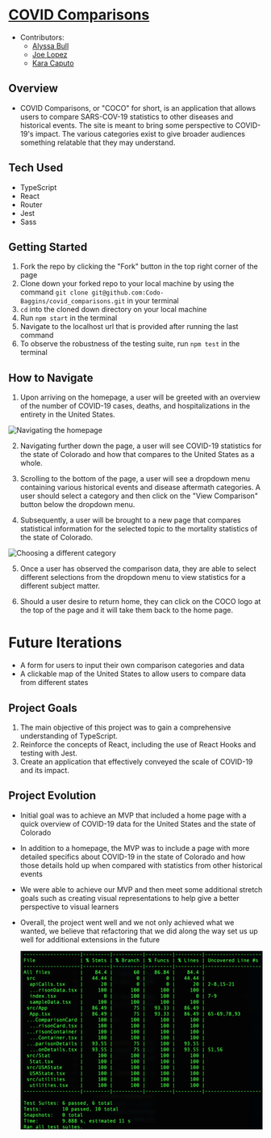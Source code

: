 # [COVID Comparisons](https://codo-baggins.github.io/covid_comparisons/)

- Contributors: 
  - [Alyssa Bull](https://github.com/alyssabull)
  - [Joe Lopez](https://github.com/Codo-Baggins)
  - [Kara Caputo](https://github.com/kncaputo)

## Overview

- COVID Comparisons, or "COCO" for short, is an application that allows users to compare SARS-COV-19 statistics to other diseases and historical events.  The site is meant to bring some perspective to COVID-19's impact.  The various categories exist to give broader audiences something relatable that they may understand.  

## Tech Used

- TypeScript
- React
- Router
- Jest
- Sass

## Getting Started 

1. Fork the repo by clicking the "Fork" button in the top right corner of the page
2. Clone down your forked repo to your local machine by using the command `git clone git@github.com:Codo-Baggins/covid_comparisons.git` in your terminal
3. `cd` into the cloned down directory on your local machine 
4. Run `npm start` in the terminal 
5. Navigate to the localhost url that is provided after running the last command
6. To observe the robustness of the testing suite, run `npm test` in the terminal 

## How to Navigate

1. Upon arriving on the homepage, a user will be greeted with an overview of the number of COVID-19 
   cases, deaths, and hospitalizations in the entirety in the United States. 

  ![Navigating the homepage](./src/assets/selecting_category.gif)<br />

2. Navigating further down the page, a user will see COVID-19 statistics for the state of Colorado and how that compares to the United States as a whole.

3. Scrolling to the bottom of the page, a user will see a dropdown menu containing various historical events and disease aftermath categories. A user should select a category and then click on the "View Comparison" button below the dropdown menu.

4. Subsequently, a user will be brought to a new page that compares statistical information for the selected topic to the mortality statistics of the state of Colorado.

  ![Choosing a different category](./src/assets/selecting_different_category.gif)<br />

5. Once a user has observed the comparison data, they are able to select different selections from the dropdown menu to view statistics for a different subject matter. 

6. Should a user desire to return home, they can click on the COCO logo at the top of the page and it will take them back to the home page.  

# Future Iterations

- A form for users to input their own comparison categories and data
- A clickable map of the United States to allow users to compare data from different states

## Project Goals

1. The main objective of this project was to gain a comprehensive understanding of TypeScript.
2. Reinforce the concepts of React, including the use of React Hooks and testing with Jest. 
3. Create an application that effectively conveyed the scale of COVID-19 and its impact.

## Project Evolution
- Initial goal was to achieve an MVP that included a home page with a quick overview of COVID-19 data for the United States and the state of Colorado
- In addition to a homepage, the MVP was to include a page with more detailed specifics about COVID-19 in the state of Colorado and how those details hold up when compared with statistics from other historical events
- We were able to achieve our MVP and then meet some additional stretch goals such as creating visual representations to help give a better perspective to visual learners 
- Overall, the project went well and we not only achieved what we wanted, we believe that refactoring that we did along the way set us up well for additional extensions in the future

  ![Test coverage](./src/assets/test_coverage.png)<br />
